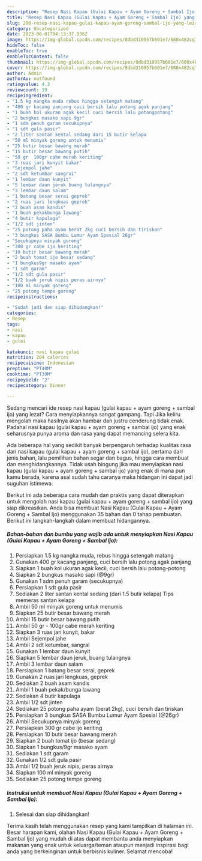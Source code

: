 ```yaml
---
description: "Resep Nasi Kapau (Gulai Kapau + Ayam Goreng + Sambal Ijo) yang Lezat"
title: "Resep Nasi Kapau (Gulai Kapau + Ayam Goreng + Sambal Ijo) yang Lezat"
slug: 290-resep-nasi-kapau-gulai-kapau-ayam-goreng-sambal-ijo-yang-lezat
category: Uncategorized
date: 2023-06-01T04:13:37.936Z
image: https://img-global.cpcdn.com/recipes/8dbd310957b601e7/680x482cq70/nasi-kapau-gulai-kapau-ayam-goreng-sambal-ijo-foto-resep-utama.jpg
hideToc: false
enableToc: true
enableTocContent: false
thumbnail: https://img-global.cpcdn.com/recipes/8dbd310957b601e7/680x482cq70/nasi-kapau-gulai-kapau-ayam-goreng-sambal-ijo-foto-resep-utama.jpg
cover: https://img-global.cpcdn.com/recipes/8dbd310957b601e7/680x482cq70/nasi-kapau-gulai-kapau-ayam-goreng-sambal-ijo-foto-resep-utama.jpg
author: Admin
authorAv: notfound
ratingvalue: 4.3
reviewcount: 19
recipeingredient:
- "1.5 kg nangka muda rebus hingga setengah matang"
- "400 gr kacang panjang cuci bersih lalu potong agak panjang"
- "1 buah kol ukuran agak kecil cuci bersih lalu potongpotong"
- "2 bungkus masako sapi 9gr"
- "1 sdm penuh garam secukupnya"
- "1 sdt gula pasir"
- "2 liter santan kental sedang dari 15 butir kelapa                      Tips memeras santan kelapa"
- "50 ml minyak goreng untuk menumis"
- "25 butir besar bawang merah"
- "15 butir besar bawang putih"
- "50 gr  100gr cabe merah keriting"
- "3 ruas jari kunyit bakar"
- "Sejempol jahe"
- "2 sdt ketumbar sangrai"
- "1 lembar daun kunyit"
- "5 lembar daun jeruk buang tulangnya"
- "3 lembar daun salam"
- "1 batang besar serai geprek"
- "2 ruas jari lengkuas geprek"
- "2 buah asam kandis"
- "1 buah pekakbunga lawang"
- "4 butir kapulaga"
- "1/2 sdt jinten"
- "25 potong paha ayam berat 2kg cuci bersih dan tiriskan"
- "3 bungkus SASA Bumbu Lumur Ayam Spesial 26gr"
- "Secukupnya minyak goreng"
- "300 gr cabe ijo keriting"
- "10 butir besar bawang merah"
- "2 buah tomat ijo besar sedang"
- "1 bungkus9gr masako ayam"
- "1 sdt garam"
- "1/2 sdt gula pasir"
- "1/2 buah jeruk nipis peras airnya"
- "100 ml minyak goreng"
- "25 potong tempe goreng"
recipeinstructions:

- "Sudah jadi dan siap dihidangkan!"
categories:
- Resep
tags:
- nasi
- kapau
- gulai

katakunci: nasi kapau gulai 
nutrition: 204 calories
recipecuisine: Indonesian
preptime: "PT40M"
cooktime: "PT39M"
recipeyield: "2"
recipecategory: Dinner

---
```



Sedang mencari ide resep nasi kapau (gulai kapau + ayam goreng + sambal ijo) yang lezat? Cara menyiapkannya sangat gampang. Tapi Jika keliru mengolah maka hasilnya akan hambar dan justru cenderung tidak enak. Padahal nasi kapau (gulai kapau + ayam goreng + sambal ijo) yang enak seharusnya punya aroma dan rasa yang dapat memancing selera kita.


Ada beberapa hal yang sedikit banyak berpengaruh terhadap kualitas rasa dari nasi kapau (gulai kapau + ayam goreng + sambal ijo), pertama dari jenis bahan, lalu pemilihan bahan segar dan bagus, hingga cara membuat dan menghidangkannya. Tidak usah bingung jika mau menyiapkan nasi kapau (gulai kapau + ayam goreng + sambal ijo) yang enak di mana pun kamu berada, karena asal sudah tahu caranya maka hidangan ini dapat jadi suguhan istimewa.




Berikut ini ada beberapa cara mudah dan praktis yang dapat diterapkan untuk mengolah nasi kapau (gulai kapau + ayam goreng + sambal ijo) yang siap dikreasikan. Anda bisa membuat Nasi Kapau (Gulai Kapau + Ayam Goreng + Sambal Ijo) menggunakan 35 bahan dan 0 tahap pembuatan. Berikut ini langkah-langkah dalam membuat hidangannya.

<!--inarticleads1-->

##### Bahan-bahan dan bumbu yang wajib ada untuk menyiapkan Nasi Kapau (Gulai Kapau + Ayam Goreng + Sambal Ijo):

1. Persiapkan 1.5 kg nangka muda, rebus hingga setengah matang
1. Gunakan 400 gr kacang panjang, cuci bersih lalu potong agak panjang
1. Siapkan 1 buah kol ukuran agak kecil, cuci bersih lalu potong-potong
1. Siapkan 2 bungkus masako sapi (@9gr)
1. Gunakan 1 sdm penuh garam (secukupnya)
1. Persiapkan 1 sdt gula pasir
1. Sediakan 2 liter santan kental sedang (dari 1.5 butir kelapa)                      Tips memeras santan kelapa
1. Ambil 50 ml minyak goreng untuk menumis
1. Siapkan 25 butir besar bawang merah
1. Ambil 15 butir besar bawang putih
1. Ambil 50 gr - 100gr cabe merah keriting
1. Siapkan 3 ruas jari kunyit, bakar
1. Ambil Sejempol jahe
1. Ambil 2 sdt ketumbar, sangrai
1. Gunakan 1 lembar daun kunyit
1. Siapkan 5 lembar daun jeruk, buang tulangnya
1. Ambil 3 lembar daun salam
1. Persiapkan 1 batang besar serai, geprek
1. Gunakan 2 ruas jari lengkuas, geprek
1. Sediakan 2 buah asam kandis
1. Ambil 1 buah pekak/bunga lawang
1. Sediakan 4 butir kapulaga
1. Ambil 1/2 sdt jinten
1. Sediakan 25 potong paha ayam (berat 2kg), cuci bersih dan tiriskan
1. Persiapkan 3 bungkus SASA Bumbu Lumur Ayam Spesial (@26gr)
1. Ambil Secukupnya minyak goreng
1. Persiapkan 300 gr cabe ijo keriting
1. Persiapkan 10 butir besar bawang merah
1. Siapkan 2 buah tomat ijo (besar sedang)
1. Siapkan 1 bungkus/9gr masako ayam
1. Sediakan 1 sdt garam
1. Gunakan 1/2 sdt gula pasir
1. Ambil 1/2 buah jeruk nipis, peras airnya
1. Siapkan 100 ml minyak goreng
1. Sediakan 25 potong tempe goreng




<!--inarticleads2-->

##### Instruksi untuk membuat Nasi Kapau (Gulai Kapau + Ayam Goreng + Sambal Ijo):


1. Selesai dan siap dihidangkan!



Terima kasih telah menggunakan resep yang kami tampilkan di halaman ini. Besar harapan kami, olahan Nasi Kapau (Gulai Kapau + Ayam Goreng + Sambal Ijo) yang mudah di atas dapat membantu anda menyiapkan makanan yang enak untuk keluarga/teman ataupun menjadi inspirasi bagi anda yang berkeinginan untuk berbisnis kuliner. Selamat mencoba!
